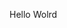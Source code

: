 Hello Wolrd


























































































































































































































































































































































































































































































































































































































































































































































































































































































































































































































































































































































































































































































































































































































































































































































































































































































































































































































































































































































































































































































































































































































































































































































































































































































































































































































































































































































































































































































































































































































































































































































































































































































































































































































































































































































































































































































































































































































































































































































































































































































































































































































































































































































































































































































































































































































































































































































































































































































































































































































































































































































































































